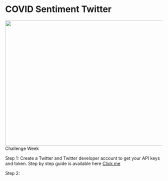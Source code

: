 # COVID Sentiment Twitter

<p>
<img align="right" src="https://github.com/sagihaider/COVID_Sentiment_Twitter/blob/master/Images/Image1.png" width="900" height="400" />
</p>

*** 
Challenge Week 

Step 1: Create a Twitter and Twitter developer account to get your API keys and token. Step by step guide is available here [Click me](https://github.com/sagihaider/COVID_Sentiment_Twitter/blob/master/Step1_TwitterAccount.md)

Step 2:



